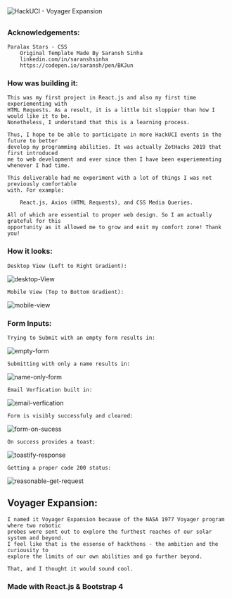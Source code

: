 ##
![HackUCI - Voyager Expansion](readme-pictures/HackUCI.jpg)
##
### Acknowledgements:
```
Paralax Stars - CSS 
    Original Template Made By Saransh Sinha
    linkedin.com/in/saranshsinha
    https://codepen.io/saransh/pen/BKJun
```
### How was building it:
```
This was my first project in React.js and also my first time experiementing with 
HTML Requests. As a result, it is a little bit sloppier than how I would like it to be.
Nonetheless, I understand that this is a learning process.

Thus, I hope to be able to participate in more HackUCI events in the future to better 
develop my programming abilities. It was actually ZotHacks 2019 that first introduced 
me to web development and ever since then I have been experiementing whenever I had time.

This deliverable had me experiment with a lot of things I was not previously comfortable 
with. For example: 

    React.js, Axios (HTML Requests), and CSS Media Queries.

All of which are essential to proper web design. So I am actually grateful for this
opportunity as it allowed me to grow and exit my comfort zone! Thank you!
```

### How it looks:
```
Desktop View (Left to Right Gradient):
```
![desktop-View](readme-pictures/desktop-view.jpg)
```
Mobile View (Top to Bottom Gradient):
```
![mobile-view](readme-pictures/mobile-view.jpg)

### Form Inputs:
```
Trying to Submit with an empty form results in:
```
![empty-form](readme-pictures/all-empty-form.jpg)
```
Submitting with only a name results in:
```
![name-only-form](readme-pictures/name-only-form.jpg)
```
Email Verfication built in:
```
![email-verfication](readme-pictures/email-verification.jpg)
```
Form is visibly successfuly and cleared:
```
![form-on-sucess](readme-pictures/form-on-success.jpg)
```
On success provides a toast:
```
![toastify-response](readme-pictures/toastify-response.jpg)
```
Getting a proper code 200 status:
```
![reasonable-get-request](readme-pictures/reasonable-get-request.jpg)

## Voyager Expansion:
```
I named it Voyager Expansion because of the NASA 1977 Voyager program where two robotic
probes were sent out to explore the furthest reaches of our solar system and beyond.
I feel like that is the essense of hackthons - the ambition and the curiousity to 
explore the limits of our own abilities and go further beyond.

That, and I thought it would sound cool.
```

### Made with React.js & Bootstrap 4
